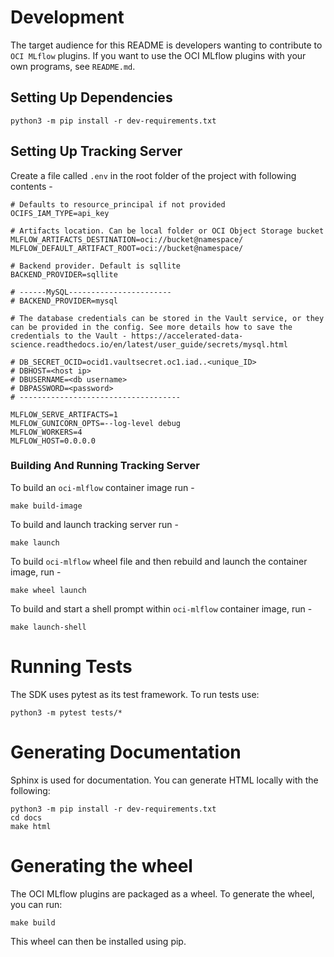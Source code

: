 # Development
The target audience for this README is developers wanting to contribute to `OCI MLflow` plugins. If you want to use the OCI MLflow plugins with your own programs, see `README.md`.

## Setting Up Dependencies

```
python3 -m pip install -r dev-requirements.txt
```

## Setting Up Tracking Server

Create a file called `.env` in the root folder of the project with following contents -

```
# Defaults to resource_principal if not provided
OCIFS_IAM_TYPE=api_key

# Artifacts location. Can be local folder or OCI Object Storage bucket
MLFLOW_ARTIFACTS_DESTINATION=oci://bucket@namespace/
MLFLOW_DEFAULT_ARTIFACT_ROOT=oci://bucket@namespace/

# Backend provider. Default is sqllite
BACKEND_PROVIDER=sqllite

# ------MySQL-----------------------
# BACKEND_PROVIDER=mysql

# The database credentials can be stored in the Vault service, or they can be provided in the config. See more details how to save the credentials to the Vault - https://accelerated-data-science.readthedocs.io/en/latest/user_guide/secrets/mysql.html

# DB_SECRET_OCID=ocid1.vaultsecret.oc1.iad..<unique_ID>
# DBHOST=<host ip>
# DBUSERNAME=<db username>
# DBPASSWORD=<password>
# ------------------------------------

MLFLOW_SERVE_ARTIFACTS=1
MLFLOW_GUNICORN_OPTS=--log-level debug
MLFLOW_WORKERS=4
MLFLOW_HOST=0.0.0.0
```

### Building And Running Tracking Server

To build an `oci-mlflow` container image run -

```
make build-image
```

To build and launch tracking server run -

```
make launch
```

To build `oci-mlflow` wheel file and then rebuild and launch the container image, run -

```
make wheel launch
```

To build and start a shell prompt within `oci-mlflow` container image, run -

```
make launch-shell
```


# Running Tests
The SDK uses pytest as its test framework. To run tests use:

```
python3 -m pytest tests/*
```

# Generating Documentation
Sphinx is used for documentation. You can generate HTML locally with the following:

```
python3 -m pip install -r dev-requirements.txt
cd docs
make html
```

# Generating the wheel
The OCI MLflow plugins are packaged as a wheel. To generate the wheel, you can run:

```
make build
```

This wheel can then be installed using pip.
